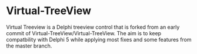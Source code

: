 # Virtual-TreeView

Virtual Treeview is a Delphi treeview control that is forked from an early commit of Virtual-TreeView/Virtual-TreeView.
The aim is to keep compatbility with Delphi 5 while applying most fixes and some features from the master branch.

